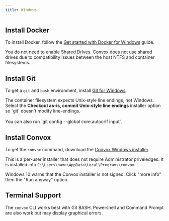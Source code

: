 ```yaml
---
title: Windows
---
```


## Install Docker

To install Docker, follow the [Get started with Docker for Windows](https://docs.docker.com/docker-for-windows/) guide.

<div class="alert alert-warning">
You do not need to enable <a href="https://docs.docker.com/docker-for-windows/#/shared-drives">Shared Drives</a>. Convox does not use shared drives due to compatibility issues between the host NTFS and container filesystems.
</div>

## Install Git

To get a `git` and `bash` environment, install <a href="https://git-for-windows.github.io/">Git for Windows</a>.

<div class="alert alert-warning">
The container filesystem expects Unix-style line endings, not Windows. Select the <b>Checkout as-is, commit Unix-style line endings</b> installer option so `git` doesn't modify line-endings.
<br /><br />
You can also run `git config --global core.autocrlf input`.
</div>

## Install Convox

To get the `convox` command, download the [Convox Windows installer](https://dl.equinox.io/convox/convox/stable).

This is a per-user installer that does not require Administrator priveledges. It is installed into `C:\Users\name\AppData\Local\Programs\convox`.

<div class="alert alert-warning">
Windows 10 warns that the Convox installer is not signed. Click "more info" then the "Run anyway" option.
</div>

## Terminal Support

The `convox` CLI works best with Git BASH. Powershell and Command Prompt are also work but may display graphical errors.
